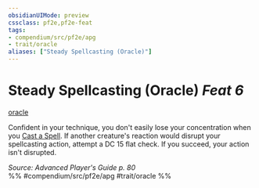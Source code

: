 ```yaml
---
obsidianUIMode: preview
cssclass: pf2e,pf2e-feat
tags:
- compendium/src/pf2e/apg
- trait/oracle
aliases: ["Steady Spellcasting (Oracle)"]
---
```

# Steady Spellcasting (Oracle)  *Feat 6*  
[oracle](/rules/traits/oracle-apg.md)  


Confident in your technique, you don't easily lose your concentration when you [Cast a Spell](/rules/actions/cast-a-spell.md). If another creature's reaction would disrupt your spellcasting action, attempt a DC 15 flat check. If you succeed, your action isn't disrupted.

*Source: Advanced Player's Guide p. 80*  
%% #compendium/src/pf2e/apg #trait/oracle %%